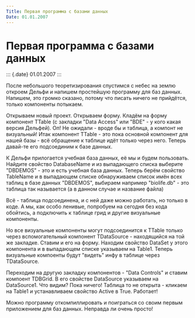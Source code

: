 ```yaml
---
Title: Первая программа с базами данных
Date: 01.01.2007
---
```



Первая программа с базами данных
================================

::: {.date}
01.01.2007
:::

После небольшого теоретизирования спустимся с небес на землю откроем
Дельфи и напишем простейшую программу для баз данных. Напишем, это
громко сказано, потому что писать ничего не прийдётся, только компоненты
потыкаем.

Открываем новый проект. Открываем форму. Кладём на форму компонент
TTable (с закладки \"Data Access\" или \"BDE\" - у кого какая версия
Дельфей). Оп! Не ожидали - вроде бы и таблица, а компонт не визуальный!
Итак компонент TTable - это пока основной компонент для нашей базы - всё
обращение к таблице идёт только через него. Теперь давай-те его
подсоединим к базе данных.

К Дельфи прилогается учебная база данных, её мы и будем пользовать.
Найдите свойство DatabaseName и из выпадающего списка выберите
\"DBDEMOS\" - это и есть учебная база данных. Теперь берём свойство
TableName и в выпадающем списке обнаруживаем список имён всех таблиц в
базе данных \"DBDEMOS\", выбираем например \"biolife.db\" - это таблица
так называется (а в данном случае и название файла)

Всё - таблица подсоединена, и с ней даже можно работать, но только в
коде. А мы, как особо ленивые, попробуем на сегодня без кода обойтись, а
подключить к таблице грид и другие визуальные компоненты.

Но все визуальные компоненты могут подсоединится к TTable только через
вспомогательный компонент TDataSource - находящийся на той же закладке.
Ставим и его на форму. Находим свойство DataSet у этого компонента и в
выпадающем списке указываем на Table1. Теперь визуальные компоенты будут
\"видеть\" инфу в таблице через TDataSource.

Переходим на другую закладку компонентов - \"Data Controls\" и ставим
компоент TDBGrid. В его свойстве DataSource указываем на DataSource1.
Что видим? Пока ничего! Таблица то не открыта - кликаем на Table1 и
устанавливаем свойство Active в True. Работает!

Можно программу откомпиллировать и поиграться со своим первым
приложением для баз данных. Неправда ли очень просто!
